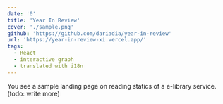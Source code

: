 ```yaml
---
date: '0'
title: 'Year In Review'
cover: './sample.png'
github: 'https://github.com/dariadia/year-in-review'
url: 'https://year-in-review-xi.vercel.app/'
tags:
  - React
  - interactive graph
  - translated with i18n
---
```


You see a sample landing page on reading statics of a e-library service. (todo: write more)
